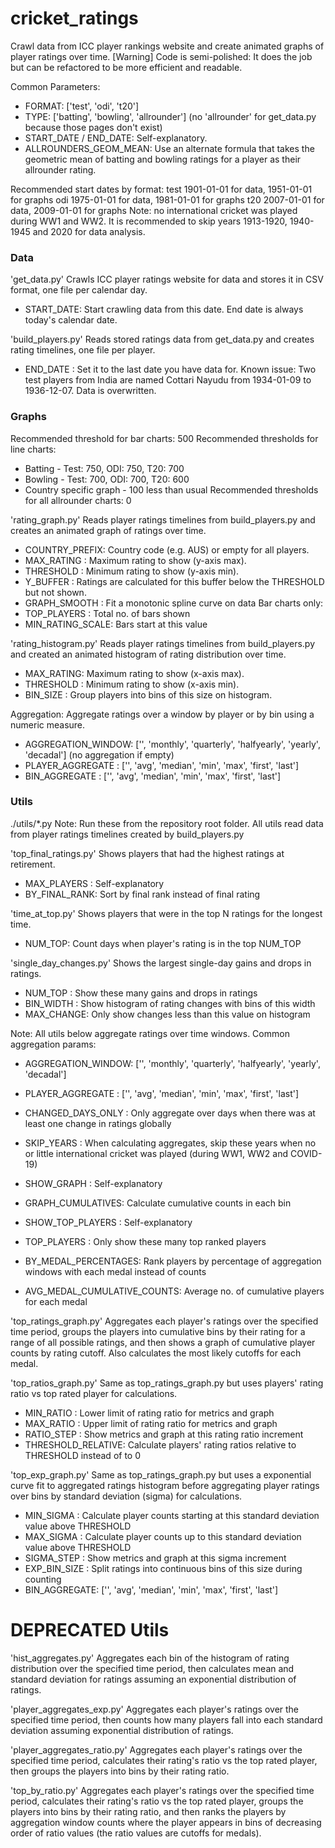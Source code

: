 # cricket_ratings
Crawl data from ICC player rankings website and create animated graphs of player ratings over time.
[Warning] Code is semi-polished: It does the job but can be refactored to be more efficient and readable.

Common Parameters:
+ FORMAT: ['test', 'odi', 't20']
+ TYPE: ['batting', 'bowling', 'allrounder'] (no 'allrounder' for get_data.py because those pages don't exist)
+ START_DATE / END_DATE: Self-explanatory.
+ ALLROUNDERS_GEOM_MEAN: Use an alternate formula that takes the geometric mean of batting and bowling ratings for a player as their allrounder rating.

Recommended start dates by format:
test 1901-01-01 for data, 1951-01-01 for graphs
odi  1975-01-01 for data, 1981-01-01 for graphs
t20  2007-01-01 for data, 2009-01-01 for graphs
Note: no international cricket was played during WW1 and WW2. It is recommended to skip years 1913-1920, 1940-1945 and 2020 for data analysis.

### Data ###

'get_data.py'
Crawls ICC player ratings website for data and stores it in CSV format, one file per calendar day.
+ START_DATE: Start crawling data from this date. End date is always today's calendar date.

'build_players.py'
Reads stored ratings data from get_data.py and creates rating timelines, one file per player.
+ END_DATE  : Set it to the last date you have data for.
Known issue: Two test players from India are named Cottari Nayudu from 1934-01-09 to 1936-12-07. Data is overwritten.

### Graphs ###
Recommended threshold for bar charts: 500
Recommended thresholds for line charts:
+ Batting - Test: 750, ODI: 750, T20: 700
+ Bowling - Test: 700, ODI: 700, T20: 600
+ Country specific graph - 100 less than usual
Recommended thresholds for all allrounder charts: 0

'rating_graph.py'
Reads player ratings timelines from build_players.py and creates an animated graph of ratings over time.
+ COUNTRY_PREFIX: Country code (e.g. AUS) or empty for all players.
+ MAX_RATING    : Maximum rating to show (y-axis max).
+ THRESHOLD     : Minimum rating to show (y-axis min).
+ Y_BUFFER      : Ratings are calculated for this buffer below the THRESHOLD but not shown.
+ GRAPH_SMOOTH  : Fit a monotonic spline curve on data
Bar charts only:
+ TOP_PLAYERS     : Total no. of bars shown
+ MIN_RATING_SCALE: Bars start at this value

'rating_histogram.py'
Reads player ratings timelines from build_players.py and created an animated histogram of rating distribution over time.
+ MAX_RATING: Maximum rating to show (x-axis max).
+ THRESHOLD : Minimum rating to show (x-axis min).
+ BIN_SIZE  : Group players into bins of this size on histogram.

Aggregation:
Aggregate ratings over a window by player or by bin using a numeric measure.
+ AGGREGATION_WINDOW: ['', 'monthly', 'quarterly', 'halfyearly', 'yearly', 'decadal'] (no aggregation if empty)
+ PLAYER_AGGREGATE  : ['', 'avg', 'median', 'min', 'max', 'first', 'last']
+ BIN_AGGREGATE     : ['', 'avg', 'median', 'min', 'max', 'first', 'last']

### Utils ###
./utils/*.py
Note: Run these from the repository root folder.
All utils read data from player ratings timelines created by build_players.py

'top_final_ratings.py'
Shows players that had the highest ratings at retirement.
+ MAX_PLAYERS  : Self-explanatory
+ BY_FINAL_RANK: Sort by final rank instead of final rating

'time_at_top.py'
Shows players that were in the top N ratings for the longest time.
+ NUM_TOP: Count days when player's rating is in the top NUM_TOP

'single_day_changes.py'
Shows the largest single-day gains and drops in ratings.
+ NUM_TOP   : Show these many gains and drops in ratings
+ BIN_WIDTH : Show histogram of rating changes with bins of this width
+ MAX_CHANGE: Only show changes less than this value on histogram

Note: All utils below aggregate ratings over time windows.
Common aggregation params:
+ AGGREGATION_WINDOW: ['', 'monthly', 'quarterly', 'halfyearly', 'yearly', 'decadal']
+ PLAYER_AGGREGATE  : ['', 'avg', 'median', 'min', 'max', 'first', 'last']
+ CHANGED_DAYS_ONLY : Only aggregate over days when there was at least one change in ratings globally
+ SKIP_YEARS        : When calculating aggregates, skip these years when no or little international cricket was played (during WW1, WW2 and COVID-19)

+ SHOW_GRAPH       : Self-explanatory
+ GRAPH_CUMULATIVES: Calculate cumulative counts in each bin

+ SHOW_TOP_PLAYERS    : Self-explanatory
+ TOP_PLAYERS         : Only show these many top ranked players
+ BY_MEDAL_PERCENTAGES: Rank players by percentage of aggregation windows with each medal instead of counts
+ AVG_MEDAL_CUMULATIVE_COUNTS: Average no. of cumulative players for each medal

'top_ratings_graph.py' 
Aggregates each player's ratings over the specified time period, groups the players into cumulative bins by their rating for a range of all possible ratings, and then shows a graph of cumulative player counts by rating cutoff. Also calculates the most likely cutoffs for each medal.

'top_ratios_graph.py' 
Same as top_ratings_graph.py but uses players' rating ratio vs top rated player for calculations.
+ MIN_RATIO         : Lower limit of rating ratio for metrics and graph
+ MAX_RATIO         : Upper limit of rating ratio for metrics and graph
+ RATIO_STEP        : Show metrics and graph at this rating ratio increment
+ THRESHOLD_RELATIVE: Calculate players' rating ratios relative to THRESHOLD instead of to 0

'top_exp_graph.py'
Same as top_ratings_graph.py but uses a exponential curve fit to aggregated ratings histogram before aggregating player ratings over bins by standard deviation (sigma) for calculations.
+ MIN_SIGMA    : Calculate player counts starting at this standard deviation value above THRESHOLD
+ MAX_SIGMA    : Calculate player counts up to this standard deviation value above THRESHOLD
+ SIGMA_STEP   : Show metrics and graph at this sigma increment
+ EXP_BIN_SIZE : Split ratings into continuous bins of this size during counting
+ BIN_AGGREGATE: ['', 'avg', 'median', 'min', 'max', 'first', 'last']

# DEPRECATED Utils #
'hist_aggregates.py'
Aggregates each bin of the histogram of rating distribution over the specified time period, then calculates mean and standard deviation for ratings assuming an exponential distribution of ratings.

'player_aggregates_exp.py'
Aggregates each player's ratings over the specified time period, then counts how many players fall into each standard deviation assuming exponential distribution of ratings.

'player_aggregates_ratio.py'
Aggregates each player's ratings over the specified time period, calculates their rating's ratio vs the top rated player, then groups the players into bins by their rating ratio.

'top_by_ratio.py'
Aggregates each player's ratings over the specified time period, calculates their rating's ratio vs the top rated player, groups the players into bins by their rating ratio, and then ranks the players by aggregation window counts where the player appears in bins of decreasing order of ratio values (the ratio values are cutoffs for medals).
